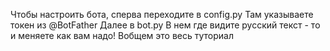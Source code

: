 Чтобы настроить бота, сперва переходите в config.py
Там указываете токен из @BotFather
Далее в bot.py
В нем где видите русский текст - то и меняете как вам надо!
Вобщем это весь туториал
